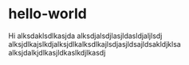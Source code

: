 # hello-world
Hi
alksdaklsdlkasjda
alksdjalsdjlasjldasldjaljlsdj
alksjdlkajslkdjalksjdlkalksdlkajlsdjasjldsajldsakldjklsa
alksjdalkjdlkasjldkaslkdjlkasdj
